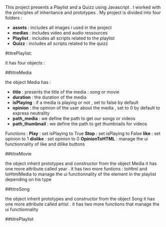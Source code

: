 
This project presents a Playlist and a Quizz using Javascript .
I worked with the principles of inheritance and prototypes .
My project is divided into four folders :
  * __assets__ : includes all images i used in the project
  * __medias__ : includes video and audio ressources
  * __Playlist__ : includes all scripts related to the playlist
  * __Quizz__ : includes all scripts related to the quizz

#titrePlaylist:

it has four objects :

##titreMedia 

the object Media has : 
  * __title__ : presents the title of the media : song or movie
  * __duration__ : the duration of the media
  * __isPlaying__ : if a media is playing or not , set to false by default 
  * __opinion__ : the opinion of the user about the media , set to 0 by default to express neutrality 
  * __path_media__ : we define the path to get our songs or videos
  * __path_thumbnail__ : we define the path to get thumbnails for videos
 
Functions :
  __Play__ : set isPlaying to True
  __Stop__ : set isPlaying to False
  __like__ : set opinion to 1 
  __dislike__ : set opinion to 0
  __OpinionToHTML__ : manage the ui functionnality of like and dilike buttons

##titreMovie

the object inherit prototypes and constructor from the object Media 
it has one more attribute called year .
it has two more funtions : toHtml and toHtmlMedia to manage the ui functionnality of the element in the playlist depending on his type 

##titreSong

the object inherit prototypes and constructor from the object Song
it has one more attribute called artist .
it has two more functions that manage the ui functionnality 

##titrePlaylist
  

